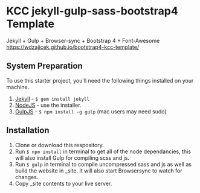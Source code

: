 # KCC jekyll-gulp-sass-bootstrap4 Template
Jekyll + Gulp + Browser-sync + Bootstrap 4 + Font-Awesome
https://wdzajicek.github.io/bootstrap4-kcc-template/

## System Preparation

To use this starter project, you'll need the following things installed on your machine.

1. [Jekyll](http://jekyllrb.com/) - `$ gem install jekyll`
2. [NodeJS](http://nodejs.org) - use the installer.
3. [GulpJS](https://github.com/gulpjs/gulp) - `$ npm install -g gulp` (mac users may need sudo)

## Installation
1. Clone or download this respository.
2. Run `$ npm install` in terminal to get all of the node dependancies, this will also install Gulp for compiling scss and js.
3. Run `$ gulp` in terminal to compile uncompressed sass and js as well as build the website in _site. It will also start Browsersync to watch for changes.
4. Copy _site contents to your live server.
